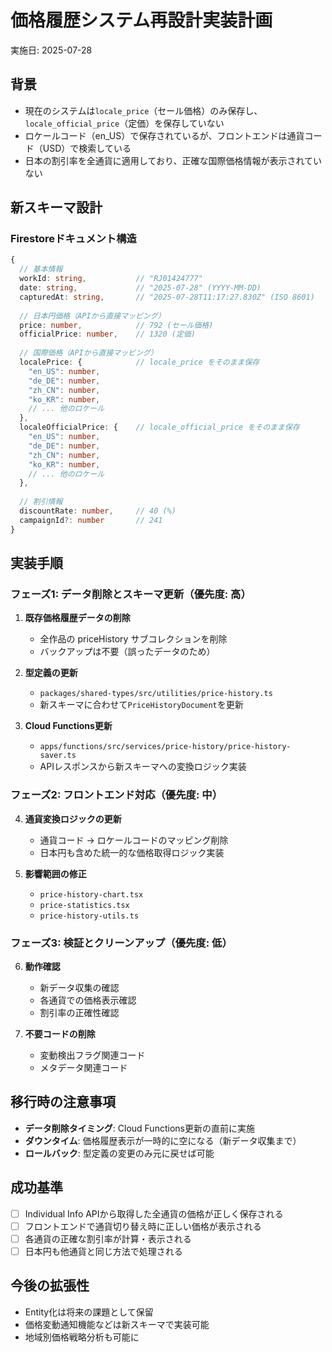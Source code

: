 # 価格履歴システム再設計実装計画
実施日: 2025-07-28

## 背景
- 現在のシステムは`locale_price`（セール価格）のみ保存し、`locale_official_price`（定価）を保存していない
- ロケールコード（en_US）で保存されているが、フロントエンドは通貨コード（USD）で検索している
- 日本の割引率を全通貨に適用しており、正確な国際価格情報が表示されていない

## 新スキーマ設計

### Firestoreドキュメント構造
```typescript
{
  // 基本情報
  workId: string,           // "RJ01424777"
  date: string,             // "2025-07-28" (YYYY-MM-DD)
  capturedAt: string,       // "2025-07-28T11:17:27.830Z" (ISO 8601)
  
  // 日本円価格（APIから直接マッピング）
  price: number,            // 792 (セール価格)
  officialPrice: number,    // 1320 (定価)
  
  // 国際価格（APIから直接マッピング）
  localePrice: {            // locale_price をそのまま保存
    "en_US": number,
    "de_DE": number,
    "zh_CN": number,
    "ko_KR": number,
    // ... 他のロケール
  },
  localeOfficialPrice: {    // locale_official_price をそのまま保存
    "en_US": number,
    "de_DE": number,
    "zh_CN": number,
    "ko_KR": number,
    // ... 他のロケール
  },
  
  // 割引情報
  discountRate: number,     // 40 (%)
  campaignId?: number       // 241
}
```

## 実装手順

### フェーズ1: データ削除とスキーマ更新（優先度: 高）

1. **既存価格履歴データの削除**
   - 全作品の priceHistory サブコレクションを削除
   - バックアップは不要（誤ったデータのため）

2. **型定義の更新**
   - `packages/shared-types/src/utilities/price-history.ts`
   - 新スキーマに合わせて`PriceHistoryDocument`を更新

3. **Cloud Functions更新**
   - `apps/functions/src/services/price-history/price-history-saver.ts`
   - APIレスポンスから新スキーマへの変換ロジック実装

### フェーズ2: フロントエンド対応（優先度: 中）

4. **通貨変換ロジックの更新**
   - 通貨コード → ロケールコードのマッピング削除
   - 日本円も含めた統一的な価格取得ロジック実装
   
5. **影響範囲の修正**
   - `price-history-chart.tsx`
   - `price-statistics.tsx` 
   - `price-history-utils.ts`

### フェーズ3: 検証とクリーンアップ（優先度: 低）

6. **動作確認**
   - 新データ収集の確認
   - 各通貨での価格表示確認
   - 割引率の正確性確認

7. **不要コードの削除**
   - 変動検出フラグ関連コード
   - メタデータ関連コード

## 移行時の注意事項

- **データ削除タイミング**: Cloud Functions更新の直前に実施
- **ダウンタイム**: 価格履歴表示が一時的に空になる（新データ収集まで）
- **ロールバック**: 型定義の変更のみ元に戻せば可能

## 成功基準

- [ ] Individual Info APIから取得した全通貨の価格が正しく保存される
- [ ] フロントエンドで通貨切り替え時に正しい価格が表示される
- [ ] 各通貨の正確な割引率が計算・表示される
- [ ] 日本円も他通貨と同じ方法で処理される

## 今後の拡張性

- Entity化は将来の課題として保留
- 価格変動通知機能などは新スキーマで実装可能
- 地域別価格戦略分析も可能に